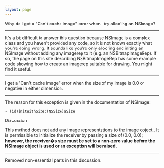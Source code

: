 ```yaml
---
layout: page
---
```


Why do I get a "Can't cache image" error when I try alloc'ing an NSImage?

----
It's a bit difficult to answer this question because NSImage is a complex class and you haven't provided any code, so it is not known exactly what you're doing wrong. It sounds like you're only alloc'ing and initing an NSImage without adding any imagerep to it (e.g. an NSBitmapImageRep). If so, the page on this site describing NSBitmapImageRep has some example code showing how to create an imagerep suitable for drawing. You might find it useful.

----
I get a "Can't cache image" error when the size of my image is 0.0 or negative in either dimension.

----
The reason for this exception is given in the documentation of NSImage:

    - (id)initWithSize:(NSSize)aSize

Discussion

This method does not add any image representations to the image object.. It is permissible to initialize the receiver by passing a size of (0.0, 0.0); **however, the receiver�s size must be set to a non-zero value before the NSImage object is used or an exception will be raised.**

----
Removed non-essential parts in this discussion.
